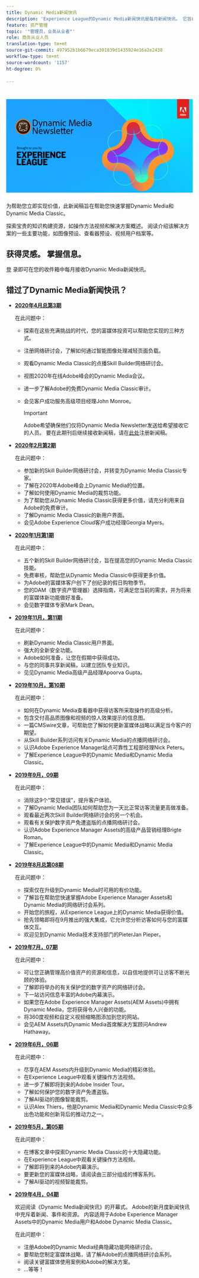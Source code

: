 ```yaml
---
title: Dynamic Media新闻快讯
description: 'Experience League的Dynamic Media新闻快讯是每月新闻快讯。 它旨在帮助您快速掌握Dynamic Media和Dynamic Media Classic，以便您能够立即开始实现价值。 这一一站式商店时事通讯中提供了宝贵的知识建设资源。 例如，有操作方法视频和解决方案概述。 了解一些关键功能，如图像预设、查看器预设、视频用户档案等。 '
feature: 资产管理
topic: '"管理员，业务从业者"'
role: 商务从业人员
translation-type: tm+mt
source-git-commit: 497952b1b6679eca301839d1435924e16a2e2438
workflow-type: tm+mt
source-wordcount: '1157'
ht-degree: 0%

---
```



# ![Dynamic Media Newsletter徽标](/help/assets/dynamic-media/assets/dynamic-media-newsletter-logo.png)

为帮助您立即实现价值，此新闻稿旨在帮助您快速掌握Dynamic Media和Dynamic Media Classic。

探索宝贵的知识构建资源，如操作方法视频和解决方案概述。 阅读介绍该解决方案的一些主要功能，如图像预设、查看器预设、视频用户档案等。

## 获得灵感。 掌握信息。

[登](https://www.adobe.com/subscription/dynamic-media-newsletter.html) 录即可在您的收件箱中每月接收Dynamic Media新闻快讯。

## 错过了Dynamic Media新闻快讯？

<!-- * **[May 2020, Issue 4](https://expleague.azureedge.net/assets/aem/Experience-Insider-vol.31.html)**

    In this issue:

    * What business continuity means in uncertain times.
    * Key takeaways from the first all-digital Adobe Summit.
    * Must-watch Experience Manager breakout sessions.
    * Summit customer spotlight: Under Armour.
    * Never miss an Experience Insider webinar.
    * Public sector spotlight: The urgent need for digital enrollment.
    * Look what’s new in Experience Manager Innovation.
    * Build your Experience Manager skills *live* with the Adobe pros.
    * Connect with the Adobe Experience Manager Community.
    * Fast-track your Adobe expertise with Adobe Experience League. -->

* **[2020年4月总第3期](https://expleague.azureedge.net/assets/dynamic-media/Dynamic_Media_Newsletter_04_2020_April.html)**

   在此问题中：

   * 探索在这些充满挑战的时代，您的富媒体投资可以帮助您实现的三种方式。
   * 注册网络研讨会，了解如何通过智能图像处理减轻页面负载。
   * 观看Dynamic Media Classic的点播Skill Builder网络研讨会。
   * 视图2020年在线Adobe峰会的Dynamic Media会议。
   * 进一步了解Adobe的免费Dynamic Media Classic审计。
   * 会见客户成功服务高级项目经理John Monroe。

      >[!IMPORTANT]
      >
      >Adobe希望确保他们仅将Dynamic Media Newsletter发送给希望接收它的人员。 要在此期刊后继续接收新闻稿，请在[此处](https://nam04.safelinks.protection.outlook.com/?url=http%3A%2F%2Ft.messages.adobe.com%2Fr%2F%3Fid%3Dha6c66e%2C266d7ba%2C26edbee&amp;data=02%7C01%7Crbrough%40adobe.com%7Ce0ec0f8dde0f4eb03d9c08d7e2173fd3%7Cfa7b1b5a7b34438794aed2c178decee1%7C0%7C0%7C637226461801398160&amp;sdata=3c1oREsqy%2FeDPKC3dd4IO9dXomQ1XbokaBAYQl8obrk%3D&amp;reserved=0)注册新闻稿。

* **[2020年2月第2期](https://expleague.azureedge.net/assets/dynamic-media/Dynamic_Media_Newsletter_02_2020_Feb.html)**

   在此问题中：

   * 参加新的Skill Builder网络研讨会，并转变为Dynamic Media Classic专家。
   * 了解在2020年Adobe峰会上Dynamic Media的位置。
   * 了解如何使用Dynamic Media的裁剪功能。
   * 为了帮助您从Dynamic Media Classic获得更多价值，请充分利用来自Adobe的免费审计。
   * 了解Dynamic Media Classic的新用户界面。
   * 会见Adobe Experience Cloud客户成功经理Georgia Myers。

* **[2020年1月第1期](https://expleague.azureedge.net/assets/dynamic-media/Dynamic_Media_Newsletter_01_2020_Jan.html)**

   在此问题中：

   * 五个新的Skill Builder网络研讨会，旨在提高您的Dynamic Media Classic技能。
   * 免费审核，帮助您从Dynamic Media Classic中获得更多价值。
   * 为Adobe的富媒体客户创下了创纪录的假日购物季节。
   * 您的DAM（数字资产管理器）选择指南，可满足您当前的需求，并为将来的富媒体新功能做好准备。
   * 会见数字媒体专家Mark Dean。

* **[2019年11月，第11期](https://expleague.azureedge.net/assets/dynamic-media/Dynamic_Media_Newsletter_11_2019_Nov.html)**

   在此问题中：

   * 刷新Dynamic Media Classic用户界面。
   * 强大的全新安全功能。
   * Adobe如何准备，让您在假期中获得成功。
   * 与您的同事共享新闻稿，以建立团队专业知识。
   * 见见Dynamic Media高级产品经理Apoorva Gupta。

* **[2019年10月，第10期](https://expleague.azureedge.net/assets/dynamic-media/Dynamic_Media_Newsletter_10_2019_Oct.html)**

   在此问题中：

   * 如何在Dynamic Media查看器中获得访客所采取操作的高级分析。
   * 包含交付高品质图像和视频的惊人效果提示的信息图。
   * 一篇CMSwire文章，可帮助您了解如何更新富媒体战略以满足当今客户的期望。
   * 从Skill Builder系列访问有关Dynamic Media的点播网络研讨会。
   * 认识Adobe Experience Manager站点可靠性工程部经理Nick Peters。
   * 了解Experience League中的Dynamic Media和Dynamic Media Classic。

* **[2019年9月，09期](https://expleague.azureedge.net/assets/dynamic-media/Dynamic_Media_Newsletter_09_2019_Sept.html)**

   在此问题中：

   * 消除这9个“常见错误”，提升客户体验。
   * 了解Dynamic Media团队如何帮助您为一天比正常访客流量更高做准备。
   * 观看最近两次Skill Builder网络研讨会的另一个机会。
   * 观看有关保护数字资产免遭盗版的点播网络研讨会。
   * 认识Adobe Experience Manager Assets的高级产品营销经理Brigte Roman。
   * 了解Experience League中的Dynamic Media和Dynamic Media Classic。

* **[2019年8月总第08期](https://expleague.azureedge.net/assets/dynamic-media/Dynamic_Media_Newsletter_08_2019_Aug.html)**

   在此问题中：

   * 探索仅在升级到Dynamic Media时可用的有价功能。
   * 了解旨在帮助您快速掌握Adobe Experience Manager Assets和Dynamic Media的网络研讨会系列。
   * 开始您的旅程，从Experience League上的Dynamic Media获得价值。
   * 抢先领略即将在9月推出的强大集成，它允许您分析访客如何与您的富媒体交互。
   * 欢迎见到Dynamic Media技术支持部门的PieterJan Pieper。

* **[2019年7月，07期](https://expleague.azureedge.net/assets/dynamic-media/Dynamic_Media_Newsletter_07_2019_July.html)**

   在此问题中：

   * 可让您正确管理高价值资产的资源和信息，以自信地提供可让访客不断光顾的体验。
   * 了解即将举办的有关保护您的数字资产的网络研讨会。
   * 下一站访问信息丰富的Adobe内幕演示。
   * 如果您在Adobe Experience Manager Assets(AEM Assets)中拥有Dynamic Media，您将获得令人兴奋的功能。
   * 将360度视频和自定义视频缩略图添加到您的网站。
   * 会见AEM Assets内Dynamic Media首席解决方案顾问Andrew Hathaway。

* **[2019年6月，06期](https://expleague.azureedge.net/assets/dynamic-media/Dynamic_Media_Newsletter_06_2019_June.html)**

   在此问题中：

   * 尽享在AEM Assets内升级到Dynamic Media的精彩体验。
   * 在Experience League中观看关键操作方法视频。
   * 进一步了解即将到来的Adobe Insider Tour。
   * 了解如何保护您的数字资产免遭盗版。
   * 了解AI驱动的图像智能裁剪。
   * 认识Alex Thiers，他是Dynamic Media和Dynamic Media Classic中众多出色功能和创新背后的推动力之一。

* **[2019年5月，第05期](https://expleague.azureedge.net/assets/dynamic-media/Dynamic_Media_Newsletter_05_2019_May.html)**

   在此问题中：

   * 在博客文章中探索Dynamic Media Classic的十大隐藏功能。
   * 在Experience League中观看关键操作方法视频。
   * 了解即将到来的Adobe内幕演示。
   * 要更新您的富媒体战略，请阅读由三部分组成的博客系列。
   * 了解AI驱动的视频智能裁剪。

* **[2019年4月，04期](https://expleague.azureedge.net/assets/dynamic-media/Dynamic_Media_Newsletter_04_2019_April.html)**

   欢迎阅读《Dynamic Media新闻快讯》的开幕式。 Adobe的新月度新闻快讯中充斥着新闻、事件和资源。 内容适用于Adobe Experience Manager Assets中的Dynamic Media用户和Adobe Dynamic Media Classic。

   在此问题中：

   * 注册Adobe的Dynamic Media经典隐藏功能网络研讨会。
   * 要帮助您制定富媒体战略，请了解Adobe的点播网络研讨会系列。
   * 阅读关键富媒体使用案例和Adobe的解决方案。
   * ...等等！